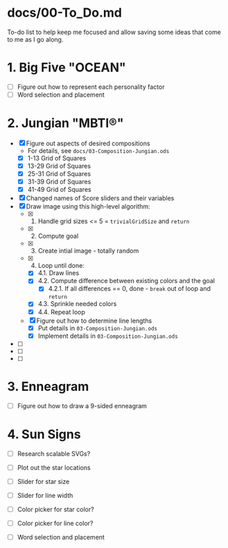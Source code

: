
# docs/00-To_Do.md

To-do list to help keep me focused and allow saving some ideas that come to me as I go along.

# 1. Big Five "OCEAN"

- [ ] Figure out how to represent each personality factor
- [ ] Word selection and placement

# 2. Jungian "MBTI®"

- [x] Figure out aspects of desired compositions
  - For details, see `docs/03-Composition-Jungian.ods`
  - [x] 1-13 Grid of Squares
  - [x] 13-29 Grid of Squares
  - [x] 25-31 Grid of Squares
  - [x] 31-39 Grid of Squares
  - [x] 41-49 Grid of Squares
- [x] Changed names of Score sliders and their variables
- [x] Draw image using this high-level algorithm:
  - [x] 1. Handle grid sizes <= 5 = `trivialGridSize` and `return`
  - [x] 2. Compute goal
  - [x] 3. Create intial image - totally random
  - [x] 4. Loop until done:
     - [x] 4.1. Draw lines
     - [x] 4.2. Compute difference between existing colors and the goal
       - [x] 4.2.1. If all differences == 0, done - `break` out of loop and `return`
     - [x] 4.3. Sprinkle needed colors
     - [x] 4.4. Repeat loop
  - [x] Figure out how to determine line lengths
    - [x] Put details in `03-Composition-Jungian.ods`
    - [x] Implement details in `03-Composition-Jungian.ods`
- [ ] 
- [ ] 
- [ ] 

# 3. Enneagram

- [ ] Figure out how to draw a 9-sided enneagram

# 4. Sun Signs

- [ ] Research scalable SVGs?
- [ ] Plot out the star locations
- [ ] Slider for star size
- [ ] Slider for line width
- [ ] Color picker for star color?
- [ ] Color picker for line color?
- [ ] Word selection and placement

